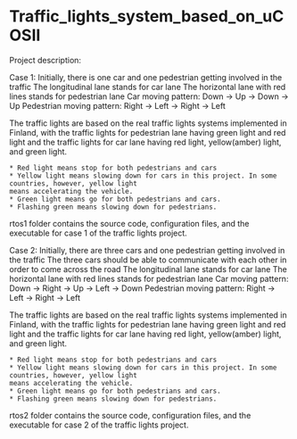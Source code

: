 Traffic_lights_system_based_on_uCOSII
=====================================
Project description:

Case 1: Initially, there is one car and one pedestrian getting involved in the traffic
The longitudinal lane stands for car lane
The horizontal lane with red lines stands for pedestrian lane
Car moving pattern: Down -> Up -> Down -> Up
Pedestrian moving pattern: Right -> Left -> Right -> Left

The traffic lights are based on the real traffic lights systems implemented in Finland, with the traffic
lights for pedestrian lane having green light and red light and the traffic lights for car lane having
red light, yellow(amber) light, and green light.

	* Red light means stop for both pedestrians and cars
	* Yellow light means slowing down for cars in this project. In some countries, however, yellow light
	means accelerating the vehicle.
	* Green light means go for both pedestrians and cars.
	* Flashing green means slowing down for pedestrians. 

rtos1 folder contains the source code, configuration files, and the executable for case 1 of the traffic lights project.


Case 2: Initially, there are three cars and one pedestrian getting involved in the traffic
The three cars should be able to communicate with each other in order to come across the road
The longitudinal lane stands for car lane
The horizontal lane with red lines stands for pedestrian lane
Car moving pattern: Down -> Right -> Up -> Left -> Down
Pedestrian moving pattern: Right -> Left -> Right -> Left

The traffic lights are based on the real traffic lights systems implemented in Finland, with the traffic
lights for pedestrian lane having green light and red light and the traffic lights for car lane having
red light, yellow(amber) light, and green light.

	* Red light means stop for both pedestrians and cars
	* Yellow light means slowing down for cars in this project. In some countries, however, yellow light
	means accelerating the vehicle.
	* Green light means go for both pedestrians and cars.
	* Flashing green means slowing down for pedestrians. 

rtos2 folder contains the source code, configuration files, and the executable for case 2 of the traffic lights project.
